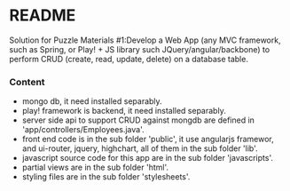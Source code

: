 # README #

Solution for Puzzle Materials #1:Develop a Web App (any MVC framework, such as Spring, or Play! + JS library such JQuery/angular/backbone) to perform CRUD (create, read, update, delete) on a database table. 


### Content ###

* mongo db, it need installed separably.
* play! framework is backend, it need installed separably. 
* server side api to support CRUD against mongdb are defined in 'app/controllers/Employees.java'. 
* front end code is in the sub folder 'public', it use angularjs framewor, and ui-router, jquery, highchart, all of them in the sub folder 'lib'.
* javascript source code for this app are in the sub folder 'javascripts'.
* partial views are in the sub folder 'html'.
* styling files are in the sub folder 'stylesheets'.


